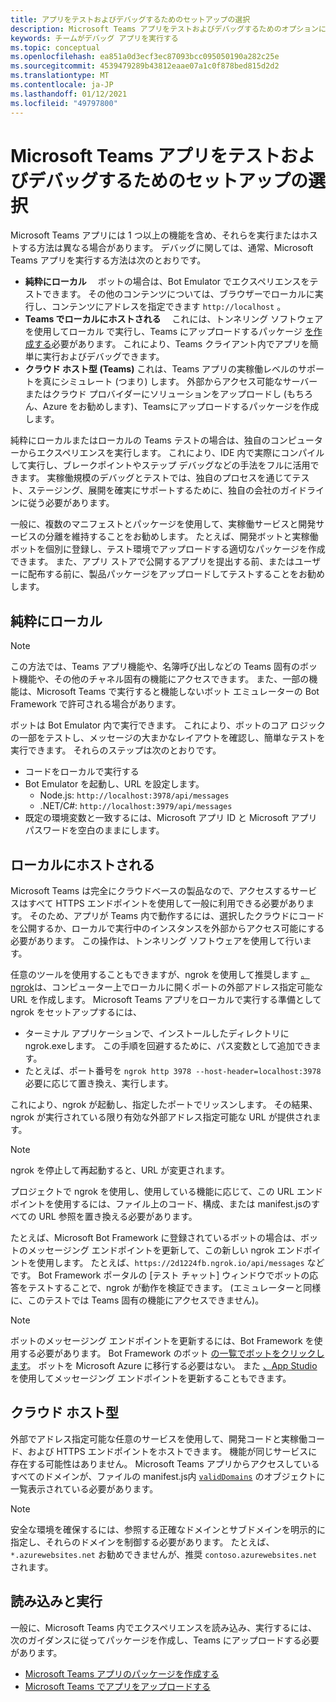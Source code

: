 ```yaml
---
title: アプリをテストおよびデバッグするためのセットアップの選択
description: Microsoft Teams アプリをテストおよびデバッグするためのオプションについて説明します。
keywords: チームがデバッグ アプリを実行する
ms.topic: conceptual
ms.openlocfilehash: ea851a0d3ecf3ec87093bcc095050190a282c25e
ms.sourcegitcommit: 4539479289b43812eaae07a1c0f878bed815d2d2
ms.translationtype: MT
ms.contentlocale: ja-JP
ms.lasthandoff: 01/12/2021
ms.locfileid: "49797800"
---
```

# <a name="choosing-a-setup-to-test-and-debug-your-microsoft-teams-app"></a>Microsoft Teams アプリをテストおよびデバッグするためのセットアップの選択

Microsoft Teams アプリには 1 つ以上の機能を含め、それらを実行またはホストする方法は異なる場合があります。 デバッグに関しては、通常、Microsoft Teams アプリを実行する方法は次のとおりです。

* **純粋にローカル** &emsp;ボットの場合は、Bot Emulator でエクスペリエンスをテストできます。 その他のコンテンツについては、ブラウザーでローカルに実行し、コンテンツにアドレスを指定できます `http://localhost` 。
* **Teams でローカルにホストされる** &emsp;これには、トンネリング ソフトウェアを使用してローカル [](~/concepts/build-and-test/apps-package.md)で実行し、Teams にアップロードするパッケージ [を作成する](~/concepts/deploy-and-publish/apps-upload.md)必要があります。 これにより、Teams クライアント内でアプリを簡単に実行およびデバッグできます。
* **クラウド ホスト型 (Teams)** これは、Teams アプリの実稼働レベルのサポートを真にシミュレート (つまり) します。 外部からアクセス可能なサーバーまたはクラウド プロバイダーにソリューションをアップロードし (もちろん、Azure をお勧めします)、Teams[](~/concepts/build-and-test/apps-package.md)にアップロードするパッケージ[](~/concepts/deploy-and-publish/apps-upload.md)を作成します。

純粋にローカルまたはローカルの Teams テストの場合は、独自のコンピューターからエクスペリエンスを実行します。 これにより、IDE 内で実際にコンパイルして実行し、ブレークポイントやステップ デバッグなどの手法をフルに活用できます。 実稼働規模のデバッグとテストでは、独自のプロセスを通じてテスト、ステージング、展開を確実にサポートするために、独自の会社のガイドラインに従う必要があります。

一般に、複数のマニフェストとパッケージを使用して、実稼働サービスと開発サービスの分離を維持することをお勧めします。 たとえば、開発ボットと実稼働ボットを個別に登録し、テスト環境でアップロードする適切なパッケージを作成できます。 また、アプリ ストアで公開するアプリを提出する前、またはユーザーに配布する前に、製品パッケージをアップロードしてテストすることをお勧めします。

## <a name="purely-local"></a>純粋にローカル

> [!NOTE]
> この方法では、Teams アプリ機能や、名簿呼び出しなどの Teams 固有のボット機能や、その他のチャネル固有の機能にアクセスできます。 また、一部の機能は、Microsoft Teams で実行すると機能しないボット エミュレーターの Bot Framework で許可される場合があります。

ボットは Bot Emulator 内で実行できます。 これにより、ボットのコア ロジックの一部をテストし、メッセージの大まかなレイアウトを確認し、簡単なテストを実行できます。 それらのステップは次のとおりです。

* コードをローカルで実行する
* Bot Emulator を起動し、URL を設定します。
  * Node.js: `http://localhost:3978/api/messages`
  * .NET/C#: `http://localhost:3979/api/messages`
* 既定の環境変数と一致するには、Microsoft アプリ ID と Microsoft アプリパスワードを空白のままにします。

## <a name="locally-hosted"></a>ローカルにホストされる

Microsoft Teams は完全にクラウドベースの製品なので、アクセスするサービスはすべて HTTPS エンドポイントを使用して一般に利用できる必要があります。 そのため、アプリが Teams 内で動作するには、選択したクラウドにコードを公開するか、ローカルで実行中のインスタンスを外部からアクセス可能にする必要があります。 この操作は、トンネリング ソフトウェアを使用して行います。

任意のツールを使用することもできますが、ngrok を使用して推奨します [。ngrok](https://ngrok.com/download)は、コンピューター上でローカルに開くポートの外部アドレス指定可能な URL を作成します。 Microsoft Teams アプリをローカルで実行する準備として ngrok をセットアップするには、

* ターミナル アプリケーションで、インストールしたディレクトリにngrok.exeします。 この手順を回避するために、パス変数として追加できます。
* たとえば、ポート番号を `ngrok http 3978 --host-header=localhost:3978` 必要に応じて置き換え、実行します。

これにより、ngrok が起動し、指定したポートでリッスンします。 その結果、ngrok が実行されている限り有効な外部アドレス指定可能な URL が提供されます。

> [!NOTE]
> ngrok を停止して再起動すると、URL が変更されます。

プロジェクトで ngrok を使用し、使用している機能に応じて、この URL エンドポイントを使用するには、ファイル上のコード、構成、または manifest.jsのすべての URL 参照を置き換える必要があります。

たとえば、Microsoft Bot Framework に登録されているボットの場合は、ボットのメッセージング エンドポイントを更新して、この新しい ngrok エンドポイントを使用します。 たとえば、`https://2d1224fb.ngrok.io/api/messages` などです。 Bot Framework ポータルの [テスト チャット] ウィンドウでボットの応答をテストすることで、ngrok が動作を検証できます。 (エミュレーターと同様に、このテストでは Teams 固有の機能にアクセスできません)。

> [!NOTE]
> ボットのメッセージング エンドポイントを更新するには、Bot Framework を使用する必要があります。 Bot Framework のボット [の一覧でボットをクリックします](https://dev.botframework.com/bots)。 ボットを Microsoft Azure に移行する必要はない。 また [、App Studio](~/concepts/build-and-test/app-studio-overview.md)を使用してメッセージング エンドポイントを更新することもできます。

## <a name="cloud-hosted"></a>クラウド ホスト型

外部でアドレス指定可能な任意のサービスを使用して、開発コードと実稼働コード、および HTTPS エンドポイントをホストできます。 機能が同じサービスに存在する可能性はありません。 Microsoft Teams アプリからアクセスしているすべてのドメインが、ファイルの manifest.js内 [`validDomains`](~/resources/schema/manifest-schema.md#validdomains) のオブジェクトに一覧表示されている必要があります。

> [!NOTE]
> 安全な環境を確保するには、参照する正確なドメインとサブドメインを明示的に指定し、それらのドメインを制御する必要があります。 たとえば、 `*.azurewebsites.net` お勧めできませんが、推奨 `contoso.azurewebsites.net` されます。

## <a name="loading-and-running"></a>読み込みと実行

一般に、Microsoft Teams 内でエクスペリエンスを読み込み、実行するには、次のガイダンスに従ってパッケージを作成し、Teams にアップロードする必要があります。

* [Microsoft Teams アプリのパッケージを作成する](~/concepts/build-and-test/apps-package.md)
* [Microsoft Teams でアプリをアップロードする](~/concepts/deploy-and-publish/apps-upload.md)

